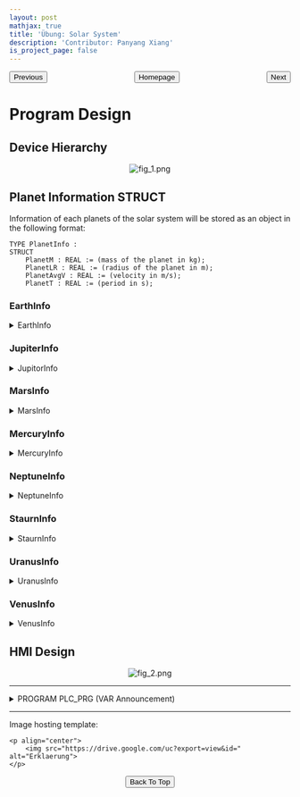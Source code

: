 ```yaml
---
layout: post
mathjax: true
title: 'Übung: Solar System'
description: 'Contributor: Panyang Xiang'
is_project_page: false
---
```



<p style="text-align:center;">
<button type="button" onclick="window.location.href='index.html';">Homepage</button>
<span style="float:left;"><button type="button" onclick="window.location.href='übung03_vendingMachine.html';">Previous</button></span>
<span style="float:right;"><button type="button" onclick="window.location.href='ch3.html';">Next</button></span>
</p>

# Program Design
## Device Hierarchy
<p align="center">
    <img src="https://drive.google.com/uc?export=view&id=1k_uDTcZqgyBrmyoKAJYiPRXJIrS2befC" alt="fig_1.png">
</p>

## Planet Information STRUCT

Information of each planets of the solar system will be stored as an object in the following format:

```
TYPE PlanetInfo :
STRUCT
    PlanetM : REAL := (mass of the planet in kg);
    PlanetLR : REAL := (radius of the planet in m);
    PlanetAvgV : REAL := (velocity in m/s);
    PlanetT : REAL := (period in s);
```

### EarthInfo

<details>
    <summary>EarthInfo</summary>
    
```
TYPE EarthInfo :
STRUCT
	//units for mass is kg
	//units for velocity is m/s
	//units for radius is m
	//units for period is s
	EarthM: REAL:= 5.972E24;
	EarthLR: REAL:= 1.496E11;
	EarthSR: REAL:= 1.4958E11;
	EarthAvgV: REAL:= 2.979E4;;
	EarthT: REAL:= 3.154E7;
END_STRUCT
END_TYPE
```

</details>

### JupiterInfo

<details>
    <summary>JupitorInfo</summary>
    
```
TYPE JupiterInfo :
STRUCT
	//units for mass is kg
	//units for velocity is m/s
	//units for radius is m
	//units for period is s
	JupiterM: REAL:= 1.898E27;
	JupiterLR: REAL:= 7.785E11;
	JupiterAvgV: REAL:= 1.307E4;
	JupiterT: REAL:= 3.741E8;
END_STRUCT
END_TYPE
```

</details>

### MarsInfo

<details>
    <summary>MarsInfo</summary>
    
```
TYPE MarsInfo :
STRUCT
	//units for mass is kg
	//units for velocity is m/s
	//units for radius is m
	//units for period is s
	MarsM: REAL:= 6.42E23;
	MarsLR: REAL:= 2.279E11;
	MarsAvgV: REAL:= 2.413E4;
	MarsT: REAL:= 5.936E7;
END_STRUCT
END_TYPE
```

</details>

### MercuryInfo

<details>
    <summary>MercuryInfo</summary>
    
```
TYPE MercuryInfo :
STRUCT
	//units for mass is kg
	//units for velocity is m/s
	//units for radius is m
	//units for period is s
	MercuryM: REAL:= 3.3022E23;
	MercuryLR: REAL:= 5.791E10;
	MercuryAvgV: REAL:= 4.787E4;
	MercuryT: REAL:= 7.577E6;
	
	
END_STRUCT
END_TYPE
```

</details>

### NeptuneInfo

<details>
    <summary>NeptuneInfo</summary>
    
```
TYPE NeptuneInfo :
STRUCT
	//units for mass is kg
	//units for velocity is m/s
	//units for radius is m
	//units for period is s
	NeptuneM: REAL:= 1.024E26;
	NeptuneLR: REAL:= 4.503E12;
	NeptuneAvgV: REAL:= 5.43E3;
	NeptuneT: REAL:= 5.212E9;
END_STRUCT
END_TYPE
```

</details>

### StaurnInfo

<details>
    <summary>StaurnInfo</summary>
    
```
TYPE SaturnInfo :
STRUCT
	//units for mass is kg
	//units for velocity is m/s
	//units for radius is m
	//units for period is s
	SaturnM: REAL:= 5.685E26;
	SaturnLR: REAL:= 1.433E12;
	SaturnAvgV: REAL:= 9.69E3;
	SaturnT: REAL:= 9.359E8;
END_STRUCT
END_TYPE
```

</details>

### UranusInfo

<details>
    <summary>UranusInfo</summary>
    
```
TYPE UranusInfo :
STRUCT
	//units for mass is kg
	//units for velocity is m/s
	//units for radius is m
	//units for period is s
	UranusM: REAL:= 8.681E25;
	UranusLR: REAL:= 2.877E12;
	UranusAvgV: REAL:= 6.81E3;
	UranusT: REAL:= 2.661E9;
END_STRUCT
END_TYPE
```

</details>

### VenusInfo

<details>
    <summary>VenusInfo</summary>
    
```
TYPE VenusInfo :
STRUCT
	//units for mass is kg
	//units for velocity is m/s
	//units for radius is m
	//units for period is s
	VenusM: REAL:= 4.8676E24;
	VenusLR: REAL:= 1.082E11;
	VenusAvgV: REAL:= 3.502E4;
	VenusT: REAL:= 1.941E7;
END_STRUCT
END_TYPE
```

</details>

## HMI Design
<p align="center">
    <img src="https://drive.google.com/uc?export=view&id=1h49IhFYpkVLMX-CRbv4qQuFzy2XOl77s" alt="fig_2.png">
</p>



***

<details>
    <summary>PROGRAM PLC_PRG (VAR Announcement)</summary>
    
```
aaaa
```

</details>

***

Image hosting template:

```
<p align="center">
    <img src="https://drive.google.com/uc?export=view&id=" alt="Erklaerung">
</p>
```


<p style="text-align:center;">
<button type="button" onclick="window.location.href='#top';">Back To Top</button>
<p>
